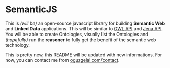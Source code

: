 SemanticJS
=====
This is *(will be)* an open-source javascript library for building **Semantic Web** and **Linked Data** applications. This will be similar to <a href='http://owlapi.sourceforge.net/' target='_new'>OWL API</a> and <a href='https://jena.apache.org/' target='_new'>Jena API</a>. You will be able to create Ontologies, visually list the Ontologies and *(hopefully)* run the **reasoner** to fully get the benefit of the semantic web technology.

This is pretty new, this README will be updated with new informations. For now, you can contact me from <a href='http://oguzgelal.com/contact' target='_new'>oguzgelal.com/contact</a>.
